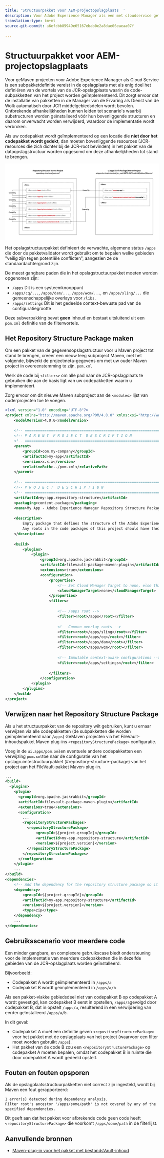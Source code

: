 ```yaml
---
title: 'Structuurpakket voor AEM-projectopslagplaats  '
description: Voor Adobe Experience Manager als een met cloudservice gefinancierde projecten is een definitie vereist van het subpakket Structuur in opslagplaats met als enig doel de wortels van de JCR-opslagplaats te definiëren waarin de subpakketten Code van het project worden geïmplementeerd.
translation-type: tm+mt
source-git-commit: a6efcbb85949e65167ebab0e2a8dae06eaeaa07f

---
```



# Structuurpakket voor AEM-projectopslagplaats

Voor geMaven projecten voor Adobe Experience Manager als Cloud Service is een subpakketdefinitie vereist in de opslagplaats met als enig doel het definiëren van de wortels van de JCR-opslagplaats waarin de code-subpakketten van het project worden geïmplementeerd. Dit zorgt ervoor dat de installatie van pakketten in de Manager van de Ervaring als Dienst van de Wolk automatisch door JCR middelgebiedsdelen wordt bevolen. Ontbrekende afhankelijkheden kunnen leiden tot scenario&#39;s waarbij substructuren worden geïnstalleerd vóór hun bovenliggende structuren en daarom onverwacht worden verwijderd, waardoor de implementatie wordt verbroken.

Als uw codepakket wordt geïmplementeerd op een locatie die **niet door het codepakket wordt gedekt**, dan moeten bovenliggende resources (JCR-resources die zich dichter bij de JCR-root bevinden) in het pakket van de dataopslagstructuur worden opgesomd om deze afhankelijkheden tot stand te brengen.

![Structuurpakket opslagplaats](./assets/repository-structure-packages.png)

Het opslagstructuurpakket definieert de verwachte, algemene status `/apps` die door de pakketvalidator wordt gebruikt om te bepalen welke gebieden &quot;veilig zijn tegen potentiële conflicten&quot;, aangezien ze de standaardachtergrond zijn.

De meest gangbare paden die in het opslagstructuurpakket moeten worden opgenomen zijn:

+ `/apps` Dit is een systeemknooppunt
+ `/apps/cq/...`, `/apps/dam/...`, `/apps/wcm/...`, en `/apps/sling/...` die gemeenschappelijke overlays voor `/libs`.
+ `/apps/settings` Dit is het gedeelde context-bewuste pad van de configuratiegrootte

Deze subverpakking bevat **geen** inhoud en bestaat uitsluitend uit een `pom.xml` definitie van de filterwortels.

## Het Repository Structure Package maken

Om een pakket van de gegevensopslagstructuur voor u Maven project tot stand te brengen, creeer een nieuw leeg subproject Maven, met het volgende, bijwerkt de projectmeta-gegevens om met uw ouder Maven project in overeenstemming te zijn. `pom.xml`

Werk de code bij `<filters>` om alle pad naar de JCR-opslagplaats te gebruiken die aan de basis ligt van uw codepakketten waarin u implementeert.

Zorg ervoor om dit nieuwe Maven subproject aan de `<modules>` lijst van ouderprojecten toe te voegen.

```xml
<?xml version="1.0" encoding="UTF-8"?>
<project xmlns="http://maven.apache.org/POM/4.0.0" xmlns:xsi="http://www.w3.org/2001/XMLSchema-instance" xsi:schemaLocation="http://maven.apache.org/POM/4.0.0 http://maven.apache.org/maven-v4_0_0.xsd">
    <modelVersion>4.0.0</modelVersion>

    <!-- ====================================================================== -->
    <!-- P A R E N T  P R O J E C T  D E S C R I P T I O N                      -->
    <!-- ====================================================================== -->
    <parent>
        <groupId>com.my-company</groupId>
        <artifactId>my-app</artifactId>
        <version>x.x.x</version>
        <relativePath>../pom.xml</relativePath>
    </parent>

    <!-- ====================================================================== -->
    <!-- P R O J E C T  D E S C R I P T I O N                                   -->
    <!-- ====================================================================== -->
    <artifactId>my-app.repository-structure</artifactId>
    <packaging>content-package</packaging>
    <name>My App - Adobe Experience Manager Repository Structure Package</name>

    <description>
        Empty package that defines the structure of the Adobe Experience Manager repository the code packages in this project deploy into.
        Any roots in the code packages of this project should have their parent enumerated in the filters list below.
    </description>

    <build>
        <plugins>
            <plugin>
                <groupId>org.apache.jackrabbit</groupId>
                <artifactId>filevault-package-maven-plugin</artifactId>
                <extensions>true</extensions>
                <configuration>
                    <properties>
                        <!-- Set Cloud Manager Target to none, else this package will be deployed and remove all defined filter roots -->
                        <cloudManagerTarget>none</cloudManagerTarget>
                    </properties>
                    <filters>

                        <!-- /apps root -->
                        <filter><root>/apps</root></filter>

                        <!-- Common overlay roots -->
                        <filter><root>/apps/sling</root></filter>
                        <filter><root>/apps/cq</root></filter>
                        <filter><root>/apps/dam</root></filter>
                        <filter><root>/apps/wcm</root></filter>

                        <!-- Immutable context-aware configurations -->
                        <filter><root>/apps/settings</root></filter>

                    </filters>
                </configuration>
            </plugin>
        </plugins>
    </build>
</project>
```

## Verwijzen naar het Repository Structure Package

Als u het structuurpakket van de repository wilt gebruiken, kunt u ernaar verwijzen via alle codepakketten (de subpakketten die worden geïmplementeerd naar `/apps`) GeMaven projecten via het FileVault-inhoudspakket Maven plug-ins `<repositoryStructurePackage>` configuratie.

Voeg in de `ui.apps/pom.xml`en eventuele andere codepakketten een verwijzing `pom.xml`toe naar de configuratie van het opslagruimtestructuurpakket (#repository-structure-package) van het project aan het FileVault-pakket Maven-plug-in.

```xml
...
<build>
  <plugins>
    <plugin>
      <groupId>org.apache.jackrabbit</groupId>
      <artifactId>filevault-package-maven-plugin</artifactId>
      <extensions>true</extensions>
      <configuration>
        ...
        <repositoryStructurePackages>
          <repositoryStructurePackage>
              <groupId>${project.groupId}</groupId>
              <artifactId>my-app.repository-structure</artifactId>
              <version>${project.version}</version>
          </repositoryStructurePackage>
        </repositoryStructurePackages>
      </configuration>
    </plugin>
    ...
</build>
<dependencies>
    <!-- Add the dependency for the repository structure package so it resolves -->
    <dependency>
        <groupId>${project.groupId}</groupId>
        <artifactId>my-app.repository-structure</artifactId>
        <version>${project.version}</version>
        <type>zip</type>
    </dependency>
    ...
</dependencies>
```

## Gebruiksscenario voor meerdere code

Een minder gangbare, en complexere gebruikscase biedt ondersteuning voor de implementatie van meerdere codepakketten die in dezelfde gebieden van de JCR-opslagplaats worden geïnstalleerd.

Bijvoorbeeld:

+ Codepakket A wordt geïmplementeerd in `/apps/a`
+ Codepakket B wordt geïmplementeerd in `/apps/a/b`

Als een pakket-vlakke gebiedsdeel niet van codepakket B op codepakket A wordt gevestigd, kan codepakket B eerst in opstellen, `/apps/a`gevolgd door codepakket B, dat in opstelt `/apps/a`, resulterend in een verwijdering van eerder geïnstalleerd `/apps/a/b`.

In dit geval:

+ Codepakket A moet een definitie geven `<repositoryStructurePackage>` voor het pakket met de opslagplaats van het project (waarvoor een filter moet worden gebruikt `/apps`).
+ Het pakket van de code B zou een `<repositoryStructurePackage>` op codepakket A moeten bepalen, omdat het codepakket B in ruimte die door codepakket A wordt gedeeld opstelt.

## Fouten en fouten opsporen

Als de opslagplaatsstructuurpakketten niet correct zijn ingesteld, wordt bij Maven een fout gerapporteerd:

```
1 error(s) detected during dependency analysis.
Filter root's ancestor '/apps/some/path' is not covered by any of the specified dependencies.
```

Dit geeft aan dat het pakket voor afbrekende code geen code heeft `<repositoryStructurePackage>` die voorkomt `/apps/some/path` in de filterlijst.

## Aanvullende bronnen

+ [Maven-plug-in voor het pakket met bestandsVault-inhoud](http://jackrabbit.apache.org/filevault-package-maven-plugin/)
